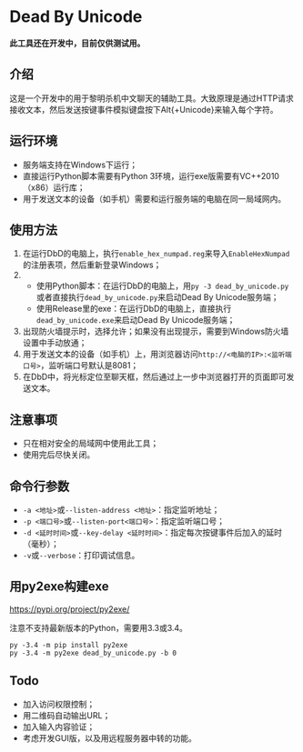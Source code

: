 # Dead By Unicode
**此工具还在开发中，目前仅供测试用。**

## 介绍
这是一个开发中的用于黎明杀机中文聊天的辅助工具。大致原理是通过HTTP请求接收文本，然后发送按键事件模拟键盘按下Alt{+Unicode}来输入每个字符。

## 运行环境
* 服务端支持在Windows下运行；
* 直接运行Python脚本需要有Python 3环境，运行exe版需要有VC++2010（x86）运行库；
* 用于发送文本的设备（如手机）需要和运行服务端的电脑在同一局域网内。

## 使用方法
1. 在运行DbD的电脑上，执行`enable_hex_numpad.reg`来导入`EnableHexNumpad`的注册表项，然后重新登录Windows；
2. * 使用Python脚本：在运行DbD的电脑上，用`py -3 dead_by_unicode.py`或者直接执行`dead_by_unicode.py`来启动Dead By Unicode服务端；
   * 使用Release里的exe：在运行DbD的电脑上，直接执行`dead_by_unicode.exe`来启动Dead By Unicode服务端；
3. 出现防火墙提示时，选择允许；如果没有出现提示，需要到Windows防火墙设置中手动放通；
4. 用于发送文本的设备（如手机）上，用浏览器访问`http://<电脑的IP>:<监听端口号>`，监听端口号默认是8081；
5. 在DbD中，将光标定位至聊天框，然后通过上一步中浏览器打开的页面即可发送文本。

## 注意事项
* 只在相对安全的局域网中使用此工具；
* 使用完后尽快关闭。

## 命令行参数
* `-a <地址>`或`--listen-address <地址>`：指定监听地址；
* `-p <端口号>`或`--listen-port<端口号>`：指定监听端口号；
* `-d <延时时间>`或`--key-delay <延时时间>`：指定每次按键事件后加入的延时（毫秒）；
* `-v`或`--verbose`：打印调试信息。

## 用py2exe构建exe
https://pypi.org/project/py2exe/

注意不支持最新版本的Python，需要用3.3或3.4。

```
py -3.4 -m pip install py2exe
py -3.4 -m py2exe dead_by_unicode.py -b 0
```

## Todo
* 加入访问权限控制；
* 用二维码自动输出URL；
* 加入输入内容验证；
* 考虑开发GUI版，以及用远程服务器中转的功能。
